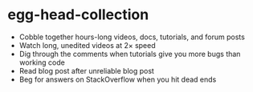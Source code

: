 # egg-head-collection

- Cobble together hours-long videos, docs, tutorials, and forum posts
- Watch long, unedited videos at 2× speed
- Dig through the comments when tutorials give you more bugs than working code
- Read blog post after unreliable blog post
- Beg for answers on StackOverflow when you hit dead ends
